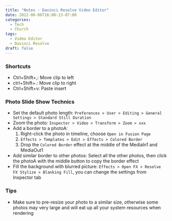 ```yaml
---
title: "Notes - Davinci Resolve Video Editor"
date: 2022-06-06T16:00:13-07:00
categories:
  - Tech
  - Church
tags:
  - Video Editor
  - Davinci Resolve
draft: false
---
```


### Shortcuts
* Ctrl+Shift+,: Move clip to left
* ctrl+Shift+.: Move clip to right
* Ctrl+Shift+v: Paste insert

### Photo Slide Show Technics
* Set the default photo length:
`Preferences > User > Editing > General Settings > Standard Still Duration`
* Zoom the photo: 
`Inspector > Video > Transform > Zoom > xxx`
* Add a border to a photoA: 
  1. Right-click the photo in timeline, choose `Open in Fusion Page`
  2. `Effects > Templates > Edit > Effects > Colored Border`
  3. Drop the `Colored Border` effect at the middle of the MediaIn1 and MediaOut1
* Add similar border to other photos: Select all the other photos, then click the photoA with the middle button to copy the border effect
* Fill the background with blurred picture: `Effects > Open FX > Resolve FX Stylize > Blanking Fill`, you can change the settings from Inspector tab


### Tips
* Make sure to pre-resize your photo to a similar size, otherwise some photos may very large and will eat up all your system resources when rendering